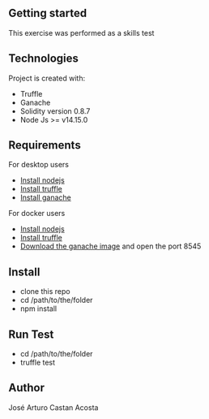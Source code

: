 
## Getting started

This exercise was performed as a skills test

## Technologies
Project is created with:
* Truffle
* Ganache
* Solidity version 0.8.7
* Node Js >= v14.15.0
## Requirements
For desktop users
* [Install nodejs](https://nodejs.org/en/download/)
* [Install truffle](https://trufflesuite.com/docs/truffle/getting-started/installation/)
* [Install ganache](https://trufflesuite.com/ganache/)

For docker users
* [Install nodejs](https://nodejs.org/en/download/)
* [Install truffle](https://trufflesuite.com/docs/truffle/getting-started/installation/)
* [Download the ganache image](https://hub.docker.com/r/trufflesuite/ganache-cli/) and open the port 8545

## Install
* clone this repo
* cd  /path/to/the/folder
* npm install
## Run Test
* cd  /path/to/the/folder
* truffle test
## Author
José Arturo Castan Acosta